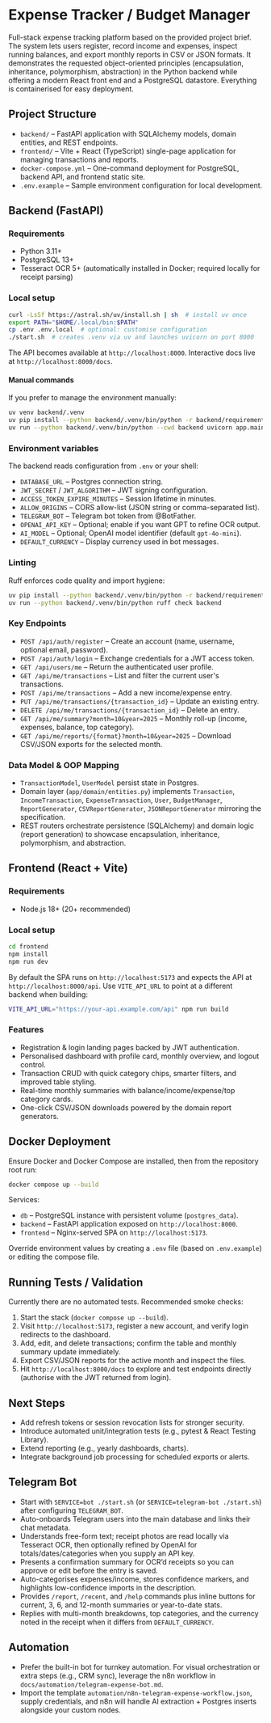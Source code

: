 # Expense Tracker / Budget Manager

Full-stack expense tracking platform based on the provided project brief. The system lets users register, record income and expenses, inspect running balances, and export monthly reports in CSV or JSON formats. It demonstrates the requested object-oriented principles (encapsulation, inheritance, polymorphism, abstraction) in the Python backend while offering a modern React front end and a PostgreSQL datastore. Everything is containerised for easy deployment.

## Project Structure

- `backend/` – FastAPI application with SQLAlchemy models, domain entities, and REST endpoints.
- `frontend/` – Vite + React (TypeScript) single-page application for managing transactions and reports.
- `docker-compose.yml` – One-command deployment for PostgreSQL, backend API, and frontend static site.
- `.env.example` – Sample environment configuration for local development.

## Backend (FastAPI)

### Requirements

- Python 3.11+
- PostgreSQL 13+
- Tesseract OCR 5+ (automatically installed in Docker; required locally for receipt parsing)

### Local setup

```bash
curl -LsSf https://astral.sh/uv/install.sh | sh  # install uv once
export PATH="$HOME/.local/bin:$PATH"
cp .env .env.local  # optional: customise configuration
./start.sh  # creates .venv via uv and launches uvicorn on port 8000
```

The API becomes available at `http://localhost:8000`. Interactive docs live at `http://localhost:8000/docs`.

#### Manual commands

If you prefer to manage the environment manually:

```bash
uv venv backend/.venv
uv pip install --python backend/.venv/bin/python -r backend/requirements.txt
uv run --python backend/.venv/bin/python --cwd backend uvicorn app.main:app --reload --port 8000
```

### Environment variables

The backend reads configuration from `.env` or your shell:

- `DATABASE_URL` – Postgres connection string.
- `JWT_SECRET` / `JWT_ALGORITHM` – JWT signing configuration.
- `ACCESS_TOKEN_EXPIRE_MINUTES` – Session lifetime in minutes.
- `ALLOW_ORIGINS` – CORS allow-list (JSON string or comma-separated list).
- `TELEGRAM_BOT` – Telegram bot token from @BotFather.
- `OPENAI_API_KEY` – Optional; enable if you want GPT to refine OCR output.
- `AI_MODEL` – Optional; OpenAI model identifier (default `gpt-4o-mini`).
- `DEFAULT_CURRENCY` – Display currency used in bot messages.

### Linting

Ruff enforces code quality and import hygiene:

```bash
uv pip install --python backend/.venv/bin/python -r backend/requirements-dev.txt
uv run --python backend/.venv/bin/python ruff check backend
```

### Key Endpoints

- `POST /api/auth/register` – Create an account (name, username, optional email, password).
- `POST /api/auth/login` – Exchange credentials for a JWT access token.
- `GET /api/users/me` – Return the authenticated user profile.
- `GET /api/me/transactions` – List and filter the current user's transactions.
- `POST /api/me/transactions` – Add a new income/expense entry.
- `PUT /api/me/transactions/{transaction_id}` – Update an existing entry.
- `DELETE /api/me/transactions/{transaction_id}` – Delete an entry.
- `GET /api/me/summary?month=10&year=2025` – Monthly roll-up (income, expenses, balance, top category).
- `GET /api/me/reports/{format}?month=10&year=2025` – Download CSV/JSON exports for the selected month.

### Data Model & OOP Mapping

- `TransactionModel`, `UserModel` persist state in Postgres.
- Domain layer (`app/domain/entities.py`) implements `Transaction`, `IncomeTransaction`, `ExpenseTransaction`, `User`, `BudgetManager`, `ReportGenerator`, `CSVReportGenerator`, `JSONReportGenerator` mirroring the specification.
- REST routers orchestrate persistence (SQLAlchemy) and domain logic (report generation) to showcase encapsulation, inheritance, polymorphism, and abstraction.

## Frontend (React + Vite)

### Requirements

- Node.js 18+ (20+ recommended)

### Local setup

```bash
cd frontend
npm install
npm run dev
```

By default the SPA runs on `http://localhost:5173` and expects the API at `http://localhost:8000/api`. Use `VITE_API_URL` to point at a different backend when building:

```bash
VITE_API_URL="https://your-api.example.com/api" npm run build
```

### Features

- Registration & login landing pages backed by JWT authentication.
- Personalised dashboard with profile card, monthly overview, and logout control.
- Transaction CRUD with quick category chips, smarter filters, and improved table styling.
- Real-time monthly summaries with balance/income/expense/top category cards.
- One-click CSV/JSON downloads powered by the domain report generators.

## Docker Deployment

Ensure Docker and Docker Compose are installed, then from the repository root run:

```bash
docker compose up --build
```

Services:

- `db` – PostgreSQL instance with persistent volume (`postgres_data`).
- `backend` – FastAPI application exposed on `http://localhost:8000`.
- `frontend` – Nginx-served SPA on `http://localhost:5173`.

Override environment values by creating a `.env` file (based on `.env.example`) or editing the compose file.

## Running Tests / Validation

Currently there are no automated tests. Recommended smoke checks:

1. Start the stack (`docker compose up --build`).
2. Visit `http://localhost:5173`, register a new account, and verify login redirects to the dashboard.
3. Add, edit, and delete transactions; confirm the table and monthly summary update immediately.
4. Export CSV/JSON reports for the active month and inspect the files.
5. Hit `http://localhost:8000/docs` to explore and test endpoints directly (authorise with the JWT returned from login).

## Next Steps

- Add refresh tokens or session revocation lists for stronger security.
- Introduce automated unit/integration tests (e.g., pytest & React Testing Library).
- Extend reporting (e.g., yearly dashboards, charts).
- Integrate background job processing for scheduled exports or alerts.

## Telegram Bot

- Start with `SERVICE=bot ./start.sh` (or `SERVICE=telegram-bot ./start.sh`) after configuring `TELEGRAM_BOT`.
- Auto-onboards Telegram users into the main database and links their chat metadata.
- Understands free-form text; receipt photos are read locally via Tesseract OCR, then optionally refined by OpenAI for totals/dates/categories when you supply an API key.
- Presents a confirmation summary for OCR’d receipts so you can approve or edit before the entry is saved.
- Auto-categorises expenses/income, stores confidence markers, and highlights low-confidence imports in the description.
- Provides `/report`, `/recent`, and `/help` commands plus inline buttons for current, 3, 6, and 12-month summaries or year-to-date stats.
- Replies with multi-month breakdowns, top categories, and the currency noted in the receipt when it differs from `DEFAULT_CURRENCY`.

## Automation

- Prefer the built-in bot for turnkey automation. For visual orchestration or extra steps (e.g., CRM sync), leverage the n8n workflow in `docs/automation/telegram-expense-bot.md`.
- Import the template `automation/n8n-telegram-expense-workflow.json`, supply credentials, and n8n will handle AI extraction + Postgres inserts alongside your custom nodes.
